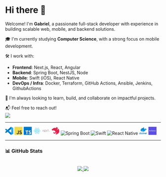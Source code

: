 # Hi there 👋

Welcome! I'm **Gabriel**, a passionate full-stack developer with experience in building scalable web, mobile, and backend solutions.

🎓 I'm currently studying **Computer Science**, with a strong focus on mobile development.

🛠️ I work with:
- **Frontend**: Next.js, React, Angular
- **Backend**: Spring Boot, NestJS, Node
- **Mobile**: Swift (iOS), React Native
- **DevOps / Infra**: Docker, Terraform, GitHub Actions, Ansible, Jenkins, GithubActions

🚀 I'm always looking to learn, build, and collaborate on impactful projects.

📬 Feel free to reach out!
[</br><img align="center" src="https://img.shields.io/badge/linkedin-%230077B5.svg?&style=for-the-badge&logo=linkedin&logoColor=white" /> ](https://www.linkedin.com/in/gabrielpaschoal2001/)

---

<p align="left">
  <img alt="VSCode" width="26px" src="https://raw.githubusercontent.com/github/explore/80688e429a7d4ef2fca1e82350fe8e3517d3494d/topics/visual-studio-code/visual-studio-code.png" />
  <img alt="JavaScript" width="26px" src="https://raw.githubusercontent.com/github/explore/main/topics/javascript/javascript.png"/>
  <img alt="TypeScript" width="26px" src="https://raw.githubusercontent.com/github/explore/main/topics/typescript/typescript.png"/>
  <img alt="React" width="26px" src="https://raw.githubusercontent.com/github/explore/main/topics/react/react.png"/>
  <img alt="Next.js" width="26px" src="https://raw.githubusercontent.com/github/explore/main/topics/nextjs/nextjs.png"/>
  <img alt="NestJS" width="26px" src="https://raw.githubusercontent.com/github/explore/main/topics/nestjs/nestjs.png"/>
  <img alt="Spring Boot" width="26px" src="https://img.icons8.com/color/48/spring-logo.png"/>
  <img alt="Swift" width="26px" src="https://img.icons8.com/plasticine/2x/swift.png"/>
  <img alt="React Native" width="26px" src="https://img.icons8.com/color/48/react-native.png"/>
  <img alt="Docker" width="26px" src="https://raw.githubusercontent.com/github/explore/main/topics/docker/docker.png"/>
  <img alt="Terraform" width="26px" src="https://raw.githubusercontent.com/github/explore/main/topics/terraform/terraform.png"/>
</p>


---

### 📊 GitHub Stats
<div align="center"><br>
  <a href="https://github.com/Gabriel-P22">
    <img height="160em" src="https://github-readme-stats.vercel.app/api?username=Gabriel-P22&show_icons=true&theme=tokyonight&include_all_commits=true&count_private=true&hide_border=true&bg_color=00000000"/>
    <img height="160em" src="https://github-readme-stats.vercel.app/api/top-langs/?username=Gabriel-P22&layout=compact&langs_count=5&theme=tokyonight&hide_border=true&bg_color=00000000"/>
  </a>
</div>


